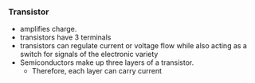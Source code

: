 
### Transistor
- amplifies charge.
- transistors have 3 terminals
- transistors can regulate current or voltage flow while also acting as a switch for signals of the electronic variety
- Semiconductors make up three layers of a transistor.
	- Therefore, each layer can carry current
